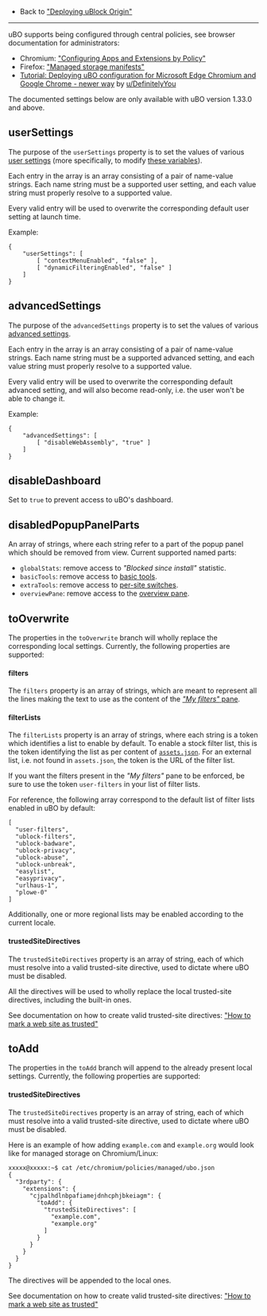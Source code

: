 - Back to ["Deploying uBlock Origin"](./Deploying-uBlock-Origin)

***

uBO supports being configured through central policies, see browser documentation for administrators:

- Chromium: ["Configuring Apps and Extensions by Policy"](https://www.chromium.org/administrators/configuring-policy-for-extensions)
- Firefox: ["Managed storage manifests"](https://developer.mozilla.org/en-US/docs/Mozilla/Add-ons/WebExtensions/Native_manifests#Managed_storage_manifests)
- [Tutorial: Deploying uBO configuration for Microsoft Edge Chromium and Google Chrome - newer way](https://old.reddit.com/r/uBlockOrigin/comments/o7q2ou/control_trusted_sites_with_gpo/h3crkxf/) by [u/DefinitelyYou](https://old.reddit.com/user/DefinitelyYou)

The documented settings below are only available with uBO version 1.33.0 and above.

## userSettings

The purpose of the `userSettings` property is to set the values of various [user settings](./Dashboard:-Settings) (more specifically, to modify [these variables](https://github.com/gorhill/uBlock/blob/1c3b45f75d0f84d68abb51b15bbdc043464ee3e0/src/js/background.js#L86-L109)).

Each entry in the array is an array consisting of a pair of name-value strings. Each name string must be a supported user setting, and each value string must properly resolve to a supported value.

Every valid entry will be used to overwrite the corresponding default user setting at launch time.

Example:

    {
        "userSettings": [
            [ "contextMenuEnabled", "false" ],
            [ "dynamicFilteringEnabled", "false" ]
        ]
    }

## advancedSettings

The purpose of the `advancedSettings` property is to set the values of various [advanced settings](./Advanced-settings).

Each entry in the array is an array consisting of a pair of name-value strings. Each name string must be a supported advanced setting, and each value string must properly resolve to a supported value.

Every valid entry will be used to overwrite the corresponding default advanced setting, and will also become read-only, i.e. the user won't be able to change it.

Example:

    {
        "advancedSettings": [
            [ "disableWebAssembly", "true" ]
        ]
    }

## disableDashboard

Set to `true` to prevent access to uBO's dashboard.

## disabledPopupPanelParts

An array of strings, where each string refer to a part of the popup panel which should be removed from view. Current supported named parts:

- `globalStats`: remove access to _"Blocked since install"_ statistic.
- `basicTools`: remove access to [basic tools](./Quick-guide:-popup-user-interface#the-tools).
- `extraTools`: remove access to [per-site switches](./Quick-guide:-popup-user-interface#the-per-site-switches).
- `overviewPane`: remove access to the [overview pane](./Quick-guide:-popup-user-interface#the-overview-panel).

## toOverwrite

The properties in the `toOverwrite` branch will wholly replace the corresponding local settings. Currently, the following properties are supported:

#### filters

The `filters` property is an array of strings, which are meant to represent all the lines making the text to use as the content of the [_"My filters"_ pane](./Dashboard:-My-filters).

#### filterLists

The `filterLists` property is an array of strings, where each string is a token which identifies a list to enable by default. To enable a stock filter list, this is the token identifying the list as per content of [`assets.json`](https://github.com/gorhill/uBlock/blob/master/assets/assets.json). For an external list, i.e. not found in `assets.json`, the token is the URL of the filter list.

If you want the filters present in the _"My filters"_ pane to be enforced, be sure to use the token `user-filters` in your list of filter lists.

For reference, the following array correspond to the default list of filter lists enabled in uBO by default:

    [
      "user-filters",
      "ublock-filters",
      "ublock-badware",
      "ublock-privacy",
      "ublock-abuse",
      "ublock-unbreak",
      "easylist",
      "easyprivacy",
      "urlhaus-1",
      "plowe-0"
    ]

Additionally, one or more regional lists may be enabled according to the current locale.

#### trustedSiteDirectives

The `trustedSiteDirectives` property is an array of string, each of which must resolve into a valid trusted-site directive, used to dictate where uBO must be disabled.

All the directives will be used to wholly replace the local trusted-site directives, including the built-in ones.

See documentation on how to create valid trusted-site directives: ["How to mark a web site as trusted"](./How-to-mark-a-web-site-as-trusted)

## toAdd

The properties in the `toAdd` branch will append to the already present local settings. Currently, the following properties are supported:

#### trustedSiteDirectives

The `trustedSiteDirectives` property is an array of string, each of which must resolve into a valid trusted-site directive, used to dictate where uBO must be disabled.

Here is an example of how adding `example.com` and `example.org` would look like for managed storage on Chromium/Linux:

    xxxxx@xxxxx:~$ cat /etc/chromium/policies/managed/ubo.json 
    {
      "3rdparty": {
        "extensions": {
          "cjpalhdlnbpafiamejdnhcphjbkeiagm": {
            "toAdd": {
              "trustedSiteDirectives": [
                "example.com",
                "example.org"
              ]
            }
          }
        }
      }
    }

The directives will be appended to the local ones.

See documentation on how to create valid trusted-site directives: ["How to mark a web site as trusted"](./How-to-mark-a-web-site-as-trusted)
